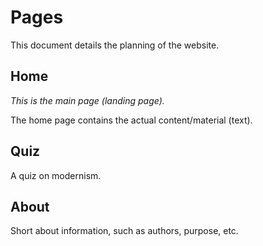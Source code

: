 # Pages
This document details the planning of the website.

## Home
*This is the main page (landing page).*

The home page contains the actual content/material (text).

## Quiz
A quiz on modernism.

## About
Short about information, such as authors, purpose, etc.